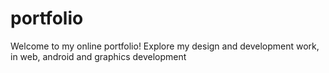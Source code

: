 # portfolio
Welcome to my online portfolio! Explore my design and development work, in web, android and graphics development
